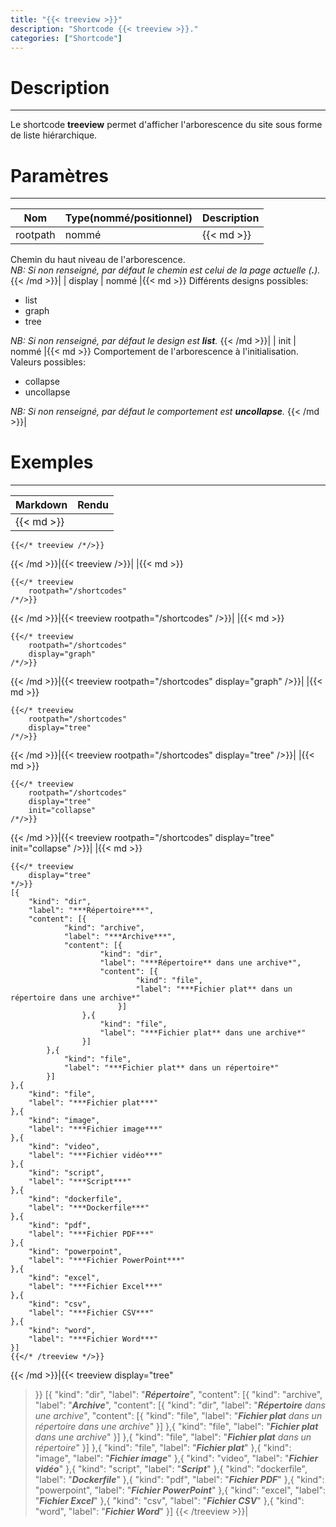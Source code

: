 ```yaml
---
title: "{{< treeview >}}"
description: "Shortcode {{< treeview >}}."
categories: ["Shortcode"]
---
```


# Description
---

Le shortcode **treeview** permet d'afficher l'arborescence du site sous forme de liste hiérarchique.

# Paramètres
---

| Nom | Type(nommé/positionnel) | Description |
| --- | ----------------------- | ----------- |
| rootpath | nommé |{{< md >}}
Chemin du haut niveau de l'arborescence.  
*NB: Si non renseigné, par défaut le chemin est celui de la page actuelle (**.**).*
{{< /md >}}|
| display | nommé |{{< md >}}
Différents designs possibles:
* list
* graph
* tree

*NB: Si non renseigné, par défaut le design est **list**.*
{{< /md >}}|
| init | nommé |{{< md >}}
Comportement de l'arborescence à l'initialisation.  
Valeurs possibles:
* collapse
* uncollapse

*NB: Si non renseigné, par défaut le comportement est **uncollapse**.*
{{< /md >}}|

# Exemples
---

| Markdown | Rendu |
| -------- | ----- |
|{{< md >}}
```
{{</* treeview /*/>}}
```
{{< /md >}}|{{< treeview />}}|
|{{< md >}}
```
{{</* treeview
    rootpath="/shortcodes"
/*/>}}
```
{{< /md >}}|{{< treeview 
    rootpath="/shortcodes"
/>}}|
|{{< md >}}
```
{{</* treeview
    rootpath="/shortcodes"
    display="graph"
/*/>}}
```
{{< /md >}}|{{< treeview 
    rootpath="/shortcodes"
    display="graph"
/>}}|
|{{< md >}}
```
{{</* treeview
    rootpath="/shortcodes"
    display="tree"
/*/>}}
```
{{< /md >}}|{{< treeview 
    rootpath="/shortcodes"
    display="tree"
/>}}|
|{{< md >}}
```
{{</* treeview
    rootpath="/shortcodes"
    display="tree"
    init="collapse"
/*/>}}
```
{{< /md >}}|{{< treeview 
    rootpath="/shortcodes"
    display="tree"
    init="collapse"
/>}}|
|{{< md >}}
```
{{</* treeview
    display="tree"
*/>}}
[{
    "kind": "dir",
    "label": "***Répertoire***",
    "content": [{
            "kind": "archive",
            "label": "***Archive***",
            "content": [{
                    "kind": "dir",
                    "label": "***Répertoire** dans une archive*",
                    "content": [{
                            "kind": "file",
                            "label": "***Fichier plat** dans un répertoire dans une archive*"
                        }]
                },{
                    "kind": "file",
                    "label": "***Fichier plat** dans une archive*"
                }]
        },{
            "kind": "file",
            "label": "***Fichier plat** dans un répertoire*"
        }]
},{
    "kind": "file",
    "label": "***Fichier plat***"
},{
    "kind": "image",
    "label": "***Fichier image***"
},{
    "kind": "video",
    "label": "***Fichier vidéo***"
},{
    "kind": "script",
    "label": "***Script***"
},{
    "kind": "dockerfile",
    "label": "***Dockerfile***"
},{
    "kind": "pdf",
    "label": "***Fichier PDF***"
},{
    "kind": "powerpoint",
    "label": "***Fichier PowerPoint***"
},{
    "kind": "excel",
    "label": "***Fichier Excel***"
},{
    "kind": "csv",
    "label": "***Fichier CSV***"
},{
    "kind": "word",
    "label": "***Fichier Word***"
}]
{{</* /treeview */>}}
```
{{< /md >}}|{{< treeview
    display="tree"
>}}
[{
    "kind": "dir",
    "label": "***Répertoire***",
    "content": [{
            "kind": "archive",
            "label": "***Archive***",
            "content": [{
                    "kind": "dir",
                    "label": "***Répertoire** dans une archive*",
                    "content": [{
                            "kind": "file",
                            "label": "***Fichier plat** dans un répertoire dans une archive*"
                        }]
                },{
                    "kind": "file",
                    "label": "***Fichier plat** dans une archive*"
                }]
        },{
            "kind": "file",
            "label": "***Fichier plat** dans un répertoire*"
        }]
},{
    "kind": "file",
    "label": "***Fichier plat***"
},{
    "kind": "image",
    "label": "***Fichier image***"
},{
    "kind": "video",
    "label": "***Fichier vidéo***"
},{
    "kind": "script",
    "label": "***Script***"
},{
    "kind": "dockerfile",
    "label": "***Dockerfile***"
},{
    "kind": "pdf",
    "label": "***Fichier PDF***"
},{
    "kind": "powerpoint",
    "label": "***Fichier PowerPoint***"
},{
    "kind": "excel",
    "label": "***Fichier Excel***"
},{
    "kind": "csv",
    "label": "***Fichier CSV***"
},{
    "kind": "word",
    "label": "***Fichier Word***"
}]
{{< /treeview >}}|

